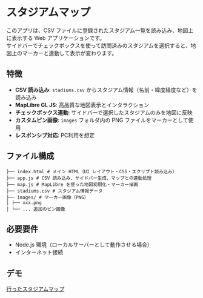 # スタジアムマップ
このアプリは、CSV ファイルに登録されたスタジアム一覧を読み込み、地図上に表示する Web アプリケーションです。  
サイドバーでチェックボックスを使って訪問済みのスタジアムを選択すると、地図上のマーカーと連動して表示が変わります。

## 特徴

- **CSV 読み込み**: `stadiums.csv` からスタジアム情報（名前・緯度経度など）を読み込み
- **MapLibre GL JS**: 高品質な地図表示とインタラクション
- **チェックボックス連動**: サイドバーで選択したスタジアムのみを地図に反映
- **カスタムピン画像**: `images` フォルダ内の PNG ファイルをマーカーとして使用
- **レスポンシブ対応**: PC利用を想定

## ファイル構成

```
├── index.html # メイン HTML（UI レイアウト・CSS・スクリプト読み込み）
├── app.js # CSV 読み込み、サイドバー生成、マップとの連動処理
├── map.js # MapLibre を使った地図初期化・マーカー描画
├── stadiums.csv # スタジアム情報データ
├── images/ # マーカー画像（PNG）
│ ├── xxx.png
│ └── ... 追加のピン画像
```

## 必要要件

- Node.js 環境（ローカルサーバーとして動作させる場合）
- インターネット接続

## デモ
[行ったスタジアムマップ](https://sabakuma.github.io/stadiummap_web/)


